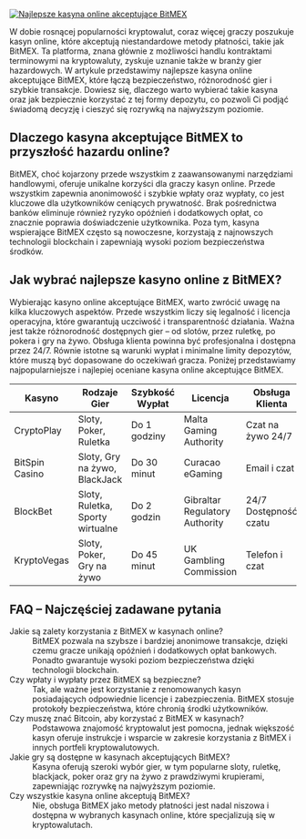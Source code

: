 [![Najlepsze kasyna online akceptujące BitMEX](https://123-caf.pages.dev/gitsignup.png)](https://vrmoo.ru/Bt82HjjY)

<p>W dobie rosnącej popularności kryptowalut, coraz więcej graczy poszukuje kasyn online, które akceptują niestandardowe metody płatności, takie jak BitMEX. Ta platforma, znana głównie z możliwości handlu kontraktami terminowymi na kryptowaluty, zyskuje uznanie także w branży gier hazardowych. W artykule przedstawimy najlepsze kasyna online akceptujące BitMEX, które łączą bezpieczeństwo, różnorodność gier i szybkie transakcje. Dowiesz się, dlaczego warto wybierać takie kasyna oraz jak bezpiecznie korzystać z tej formy depozytu, co pozwoli Ci podjąć świadomą decyzję i cieszyć się rozrywką na najwyższym poziomie.</p>  <h2>Dlaczego kasyna akceptujące BitMEX to przyszłość hazardu online?</h2> <p>BitMEX, choć kojarzony przede wszystkim z zaawansowanymi narzędziami handlowymi, oferuje unikalne korzyści dla graczy kasyn online. Przede wszystkim zapewnia anonimowość i szybkie wpłaty oraz wypłaty, co jest kluczowe dla użytkowników ceniących prywatność. Brak pośrednictwa banków eliminuje również ryzyko opóźnień i dodatkowych opłat, co znacznie poprawia doświadczenie użytkownika. Poza tym, kasyna wspierające BitMEX często są nowoczesne, korzystają z najnowszych technologii blockchain i zapewniają wysoki poziom bezpieczeństwa środków.</p>  <h2>Jak wybrać najlepsze kasyno online z BitMEX?</h2> <p>Wybierając kasyno online akceptujące BitMEX, warto zwrócić uwagę na kilka kluczowych aspektów. Przede wszystkim liczy się legalność i licencja operacyjna, które gwarantują uczciwość i transparentność działania. Ważna jest także różnorodność dostępnych gier – od slotów, przez ruletkę, po pokera i gry na żywo. Obsługa klienta powinna być profesjonalna i dostępna przez 24/7. Równie istotne są warunki wypłat i minimalne limity depozytów, które muszą być dopasowane do oczekiwań gracza. Poniżej przedstawiamy najpopularniejsze i najlepiej oceniane kasyna online akceptujące BitMEX.</p>  <table>   <thead>     <tr>       <th>Kasyno</th>       <th>Rodzaje Gier</th>       <th>Szybkość Wypłat</th>       <th>Licencja</th>       <th>Obsługa Klienta</th>     </tr>   </thead>   <tbody>     <tr>       <td>CryptoPlay</td>       <td>Sloty, Poker, Ruletka</td>       <td>Do 1 godziny</td>       <td>Malta Gaming Authority</td>       <td>Czat na żywo 24/7</td>     </tr>     <tr>       <td>BitSpin Casino</td>       <td>Sloty, Gry na żywo, BlackJack</td>       <td>Do 30 minut</td>       <td>Curacao eGaming</td>       <td>Email i czat</td>     </tr>     <tr>       <td>BlockBet</td>       <td>Sloty, Ruletka, Sporty wirtualne</td>       <td>Do 2 godzin</td>       <td>Gibraltar Regulatory Authority</td>       <td>24/7 Dostępność czatu</td>     </tr>     <tr>       <td>KryptoVegas</td>       <td>Sloty, Poker, Gry na żywo</td>       <td>Do 45 minut</td>       <td>UK Gambling Commission</td>       <td>Telefon i czat</td>     </tr>   </tbody> </table>  <h2>FAQ – Najczęściej zadawane pytania</h2> <dl>   <dt>Jakie są zalety korzystania z BitMEX w kasynach online?</dt>   <dd>BitMEX pozwala na szybsze i bardziej anonimowe transakcje, dzięki czemu gracze unikają opóźnień i dodatkowych opłat bankowych. Ponadto gwarantuje wysoki poziom bezpieczeństwa dzięki technologii blockchain.</dd>    <dt>Czy wpłaty i wypłaty przez BitMEX są bezpieczne?</dt>   <dd>Tak, ale ważne jest korzystanie z renomowanych kasyn posiadających odpowiednie licencje i zabezpieczenia. BitMEX stosuje protokoły bezpieczeństwa, które chronią środki użytkowników.</dd>    <dt>Czy muszę znać Bitcoin, aby korzystać z BitMEX w kasynach?</dt>   <dd>Podstawowa znajomość kryptowalut jest pomocna, jednak większość kasyn oferuje instrukcje i wsparcie w zakresie korzystania z BitMEX i innych portfeli kryptowalutowych.</dd>    <dt>Jakie gry są dostępne w kasynach akceptujących BitMEX?</dt>   <dd>Kasyna oferują szeroki wybór gier, w tym popularne sloty, ruletkę, blackjack, poker oraz gry na żywo z prawdziwymi krupierami, zapewniając rozrywkę na najwyższym poziomie.</dd>    <dt>Czy wszystkie kasyna online akceptują BitMEX?</dt>   <dd>Nie, obsługa BitMEX jako metody płatności jest nadal niszowa i dostępna w wybranych kasynach online, które specjalizują się w kryptowalutach.</dd> </dl>